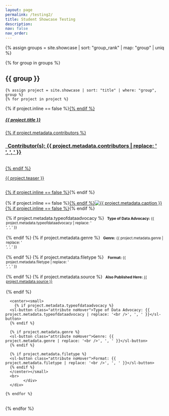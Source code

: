 ```yaml
---
layout: page
permalink: /testing2/
title: Student Showcase Testing
description:
nav: false
nav_order: 
---
```


<style>
  hr.rounded {
  border-top: 5px solid #bbb;
  border-radius: 5px;
}

  sl-button.attribute::part(base) {
    border-radius: 0;
    background-color: #002868;
    color: white;
  }
  
  sl-button.attribute::part(base):hover {
    transform: scale(0) rotate(0deg);
  }

 .noHover{
    pointer-events: none;
 }
  
</style>
 
{% assign groups = site.showcase | sort: "group_rank" | map: "group" | uniq %} 

{% for group in groups %}

## {{ group }}

	{% assign project = site.showcase | sort: "title" | where: "group", group %}
	{% for project in project %}


<p>
    <div class="card {% if project.inline == false %}hoverable{% endif %}">
        <div class="row no-gutters">
            <div class="team col-sm-8 col-md-7">
                <div class="card-body">
                    {% if project.inline == false %}<a href="{{ project.url | relative_url }}">{% endif %}
                    <h5 class="card-title">{{ project.title }}</h5>
                    {% if project.metadata.contributors %}
			    <br><h3 class="card-text"><i class="fa-solid fa-people-group"></i><b>&nbsp; Contributor(s):</b> {{ project.metadata.contributors | replace: '<br />', ', ' }}</h3><br>
                    {% endif %}
                    <p class="card-text">
                        {{ project.teaser }}
			    <small><br><br></small>
                    </p>
                    {% if project.inline == false %}</a>{% endif %}
                </div></div>
		<div class="col-sm-4 col-md-5">
                <br>{% if project.inline == false %}<a href="{{ project.url | relative_url }}">{% endif %}<img src="{{ '/assets/img/' | append: project.metadata.image | relative_url }}" class="card-img img-fluid max-width: 80%" alt="{{ project.metadata.caption }}" />{% if project.inline == false %}</a>{% endif %}
                    <div class="card-body" style="margin: 2px;">
			<p class="card-text">
			{% if project.metadata.typeofdataadvocacy %}
                        <small class="test-muted"><i class="fa-solid fa-layer-group"></i><b>&nbsp; Type of Data Advocacy:</b> {{ project.metadata.typeofdataadvocacy | replace: '<br />', ', ' }}</small><br><br>
			{% endif %}
			{% if project.metadata.genre %}
			<small class="test-muted"><i class="fa-solid fa-bars-staggered"></i><b>&nbsp; Genre:</b> {{ project.metadata.genre | replace: '<br />', ', ' }}</small><br><br>
			{% endif %}
			{% if project.metadata.filetype %}
			<small class="test-muted">&nbsp;<i class="fa-solid fa-file"></i><b>&nbsp; Format:</b> {{ project.metadata.filetype | replace: '<br />', ', ' }}</small> <br><br>
			{% endif %}
			{% if project.metadata.source %}
			<small class="test-muted"><i class="fa-solid fa-link"></i><b>&nbsp; Also Published Here:</b> <a href="{{ project.metadata.source }}">{{ project.metadata.source }}</a></small><br><br>
			{% endif %}</p>
		    </div>
		</div>

      <center><small>
		{% if project.metadata.typeofdataadvocacy %}
      <sl-button class="attribute noHover">Type of Data Advocacy: {{ project.metadata.typeofdataadvocacy | replace: '<br />', ', ' }}</sl-button>
      {% endif %}
      
      {% if project.metadata.genre %}
      <sl-button class="attribute noHover">Genre: {{ project.metadata.genre | replace: '<br />', ', ' }}</sl-button>
      {% endif %}
      
      {% if project.metadata.filetype %}
      <sl-button class="attribute noHover">Format: {{ project.metadata.filetype | replace: '<br />', ', ' }}</sl-button>
      {% endif %}
      </center></small>
      <br>
            </div>
      </div>
</p>

	{% endfor %}
<br>
{% endfor %}
